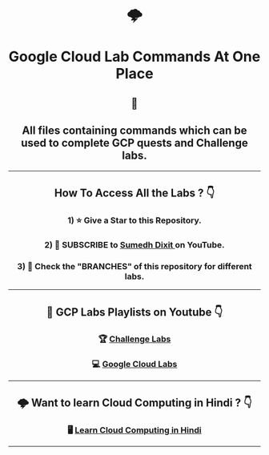 <div align="center">

# 🌩️

# Google Cloud Lab Commands At One Place

## 🚀

## All files containing commands which can be used to complete GCP quests and Challenge labs.

---

## How To Access All the Labs ? 👇

### 1) ⭐ Give a Star to this Repository.

### 2) 🎯 SUBSCRIBE to <a href="https://www.youtube.com/c/sumedhdixit?sub_confirmation=1" target="_blank" rel="noopener noreferrer" >Sumedh Dixit </a>on YouTube.

### 3) 🔗 Check the "BRANCHES" of this repository for different labs.

---

## 🧿 GCP Labs Playlists on Youtube 👇

### 🏆 <a href="https://www.youtube.com/playlist?list=PLeoj-5tvYy-gDUWkaPj52_s8XYK6d9Ckv" rel="noopener noreferrer">Challenge Labs </a>

### 💻 <a href="https://www.youtube.com/playlist?list=PLeoj-5tvYy-jjvfesplylQTfvHYTo0bgo" rel="noopener noreferrer">Google Cloud Labs</a>

---

## 🌩️ Want to learn Cloud Computing in Hindi ? 👇

### 🖥️ <a href="https://www.youtube.com/playlist?list=PLeoj-5tvYy-hHAjWKL4k2_j16MZRjQPu4" rel="noopener noreferrer" >Learn Cloud Computing in Hindi</a>

---

</div>
